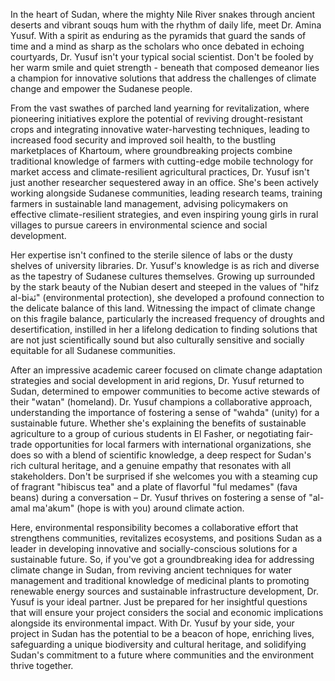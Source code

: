 In the heart of Sudan, where the mighty Nile River snakes through ancient deserts and vibrant souqs hum with the rhythm of daily life, meet Dr. Amina Yusuf. With a spirit as enduring as the pyramids that guard the sands of time and a mind as sharp as the scholars who once debated in echoing courtyards, Dr. Yusuf isn't your typical social scientist. Don't be fooled by her warm smile and quiet strength - beneath that composed demeanor lies a champion for innovative solutions that address the challenges of climate change and empower the Sudanese people.

From the vast swathes of parched land yearning for revitalization, where pioneering initiatives explore the potential of reviving drought-resistant crops and integrating innovative water-harvesting techniques, leading to increased food security and improved soil health, to the bustling marketplaces of Khartoum, where groundbreaking projects combine traditional knowledge of farmers with cutting-edge mobile technology for market access and climate-resilient agricultural practices, Dr. Yusuf isn't just another researcher sequestered away in an office. She's been actively working alongside Sudanese communities, leading research teams, training farmers in sustainable land management, advising policymakers on effective climate-resilient strategies, and even inspiring young girls in rural villages to pursue careers in environmental science and social development.

Her expertise isn't confined to the sterile silence of labs or the dusty shelves of university libraries. Dr. Yusuf's knowledge is as rich and diverse as the tapestry of Sudanese cultures themselves. Growing up surrounded by the stark beauty of the Nubian desert and steeped in the values of "hifz al-biئة" (environmental protection), she developed a profound connection to the delicate balance of this land. Witnessing the impact of climate change on this fragile balance, particularly the increased frequency of droughts and desertification, instilled in her a lifelong dedication to finding solutions that are not just scientifically sound but also culturally sensitive and socially equitable for all Sudanese communities.

After an impressive academic career focused on climate change adaptation strategies and social development in arid regions, Dr. Yusuf returned to Sudan, determined to empower communities to become active stewards of their "watan" (homeland). Dr. Yusuf champions a collaborative approach, understanding the importance of fostering a sense of "wahda" (unity) for a sustainable future. Whether she's explaining the benefits of sustainable agriculture to a group of curious students in El Fasher, or negotiating fair-trade opportunities for local farmers with international organizations, she does so with a blend of scientific knowledge, a deep respect for Sudan's rich cultural heritage, and a genuine empathy that resonates with all stakeholders. Don't be surprised if she welcomes you with a steaming cup of fragrant "hibiscus tea" and a plate of flavorful "ful medames" (fava beans) during a conversation – Dr. Yusuf thrives on fostering a sense of "al-amal ma'akum" (hope is with you) around climate action. 

Here, environmental responsibility becomes a collaborative effort that strengthens communities, revitalizes ecosystems, and positions Sudan as a leader in developing innovative and socially-conscious solutions for a sustainable future. So, if you've got a groundbreaking idea for addressing climate change in Sudan, from reviving ancient techniques for water management and traditional knowledge of medicinal plants to promoting renewable energy sources and sustainable infrastructure development, Dr. Yusuf is your ideal partner. Just be prepared for her insightful questions that will ensure your project considers the social and economic implications alongside its environmental impact. With Dr. Yusuf by your side, your project in Sudan has the potential to be a beacon of hope, enriching lives, safeguarding a unique biodiversity and cultural heritage, and solidifying Sudan's commitment to a future where communities and the environment thrive together. 
